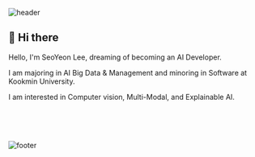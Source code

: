 ![header](https://capsule-render.vercel.app/api?type=Waving&color=0:ff5050,100:be58ff&text=Welcome%20to%20SeoYeon's%20Github!&fontColor=ffffff&fontSize=40&fontAlignY=37&height=180&animation=fadeIn)

## 👋 Hi there
Hello, I'm SeoYeon Lee, dreaming of becoming an AI Developer.<br/>

I am majoring in AI Big Data & Management and minoring in Software at Kookmin University.<br/>

I am interested in Computer vision, Multi-Modal, and Explainable AI.


<!--
**SeoYeonnLee/SeoYeonnLee** is a ✨ _special_ ✨ repository because its `README.md` (this file) appears on your GitHub profile.

Here are some ideas to get you started:

- 🔭 I’m currently working on ...
- 🌱 I’m currently learning ...
- 👯 I’m looking to collaborate on ...
- 🤔 I’m looking for help with ...
- 💬 Ask me about ...
- 📫 How to reach me: ...
- 😄 Pronouns: ...
- ⚡ Fun fact: ...
-->

<br>
<br>
<br>

![footer](https://capsule-render.vercel.app/api?section=footer&type=Waving&&color=0:ff5050,100:be58ff&height=100)
